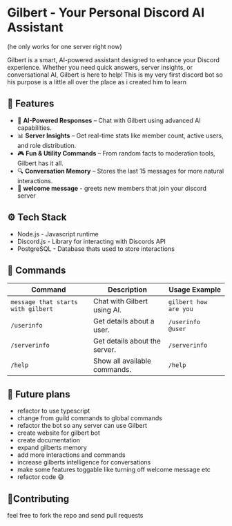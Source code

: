 # **Gilbert - Your Personal Discord AI Assistant**

(he only works for one server right now)

Gilbert is a smart, AI-powered assistant designed to enhance your Discord experience. Whether you need quick answers, server insights, or conversational AI, Gilbert is here to help!
This is my very first discord bot so his purpose is a little all over the place as i created him to learn

## 🚀 **Features**

- 🧠 **AI-Powered Responses** – Chat with Gilbert using advanced AI capabilities.
- 📊 **Server Insights** – Get real-time stats like member count, active users, and role distribution.
- 🎮 **Fun & Utility Commands** – From random facts to moderation tools, Gilbert has it all.
- 🔍 **Conversation Memory** – Stores the last 15 messages for more natural interactions.
- 👋 **welcome message** - greets new members that join your discord server

## ⚙ Tech Stack

- Node.js - Javascript runtime
- Discord.js - Library for interacting with Discords API
- PostgreSQL - Database thats used to store interactions

## 📝 **Commands**

| Command                            | Description                   | Usage Example         |
| ---------------------------------- | ----------------------------- | --------------------- |
| `message that starts with gilbert` | Chat with Gilbert using AI.   | `gilbert how are you` |
| `/userinfo`                        | Get details about a user.     | `/userinfo @user`     |
| `/serverinfo`                      | Get details about the server. | `/serverinfo`         |
| `/help`                            | Show all available commands.  | `/help`               |

## 🤖 Future plans

- refactor to use typescript
- change from guild commands to global commands
- refactor the bot so any server can use Gilbert
- create website for gilbert bot
- create documentation
- expand gilberts memory
- add more interactions and commands
- increase gilberts intelligence for conversations
- make some features toggable like turning off welcome message etc
- refactor code 😅

## 🤝Contributing

feel free to fork the repo and send pull requests
